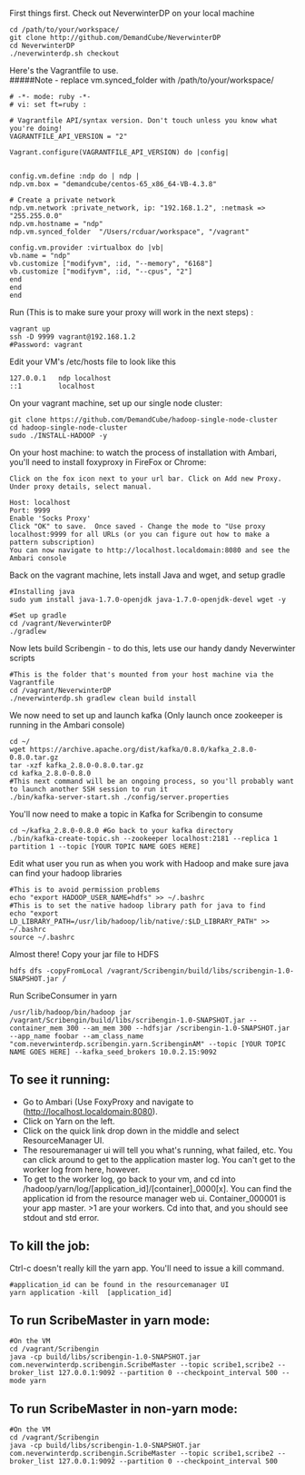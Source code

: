 First things first.  Check out NeverwinterDP on your local machine
```
cd /path/to/your/workspace/
git clone http://github.com/DemandCube/NeverwinterDP
cd NeverwinterDP
./neverwinterdp.sh checkout
``` 
   
Here's the Vagrantfile to use.  
#####Note - replace vm.synced_folder with /path/to/your/workspace/
```
# -*- mode: ruby -*-
# vi: set ft=ruby :

# Vagrantfile API/syntax version. Don't touch unless you know what you're doing!
VAGRANTFILE_API_VERSION = "2"

Vagrant.configure(VAGRANTFILE_API_VERSION) do |config|


config.vm.define :ndp do | ndp |
ndp.vm.box = "demandcube/centos-65_x86_64-VB-4.3.8"

# Create a private network
ndp.vm.network :private_network, ip: "192.168.1.2", :netmask => "255.255.0.0" 
ndp.vm.hostname = "ndp"
ndp.vm.synced_folder  "/Users/rcduar/workspace", "/vagrant"

config.vm.provider :virtualbox do |vb|
vb.name = "ndp"
vb.customize ["modifyvm", :id, "--memory", "6168"]
vb.customize ["modifyvm", :id, "--cpus", "2"]
end
end
end
```

Run (This is to make sure your proxy will work in the next steps) :
```
vagrant up
ssh -D 9999 vagrant@192.168.1.2
#Password: vagrant
```

Edit your VM's /etc/hosts file to look like this
```
127.0.0.1   ndp localhost
::1         localhost
```


On your vagrant machine, set up our single node cluster:
```
git clone https://github.com/DemandCube/hadoop-single-node-cluster
cd hadoop-single-node-cluster
sudo ./INSTALL-HADOOP -y
```

On your host machine: to watch the process of installation with Ambari, you'll need to install foxyproxy in FireFox or Chrome:
```
Click on the fox icon next to your url bar. Click on Add new Proxy. Under proxy details, select manual. 

Host: localhost 
Port: 9999
Enable 'Socks Proxy'
Click "OK" to save.  Once saved - Change the mode to "Use proxy localhost:9999 for all URLs (or you can figure out how to make a pattern subscription)
You can now navigate to http://localhost.localdomain:8080 and see the Ambari console
```

Back on the vagrant machine, lets install Java and wget, and setup gradle
```
#Installing java 
sudo yum install java-1.7.0-openjdk java-1.7.0-openjdk-devel wget -y

#Set up gradle
cd /vagrant/NeverwinterDP
./gradlew
```

Now lets build Scribengin - to do this, lets use our handy dandy Neverwinter scripts
```
#This is the folder that's mounted from your host machine via the Vagrantfile
cd /vagrant/NeverwinterDP
./neverwinterdp.sh gradlew clean build install
```

We now need to set up and launch kafka  (Only launch once zookeeper is running in the Ambari console)
```
cd ~/
wget https://archive.apache.org/dist/kafka/0.8.0/kafka_2.8.0-0.8.0.tar.gz
tar -xzf kafka_2.8.0-0.8.0.tar.gz
cd kafka_2.8.0-0.8.0
#This next command will be an ongoing process, so you'll probably want to launch another SSH session to run it
./bin/kafka-server-start.sh ./config/server.properties
```

You'll now need to make a topic in Kafka for Scribengin to consume
```
cd ~/kafka_2.8.0-0.8.0 #Go back to your kafka directory
./bin/kafka-create-topic.sh --zookeeper localhost:2181 --replica 1 partition 1 --topic [YOUR TOPIC NAME GOES HERE]
```


Edit what user you run as when you work with Hadoop and make sure java can find your hadoop libraries
```
#This is to avoid permission problems
echo "export HADOOP_USER_NAME=hdfs" >> ~/.bashrc
#This is to set the native hadoop library path for java to find
echo "export LD_LIBRARY_PATH=/usr/lib/hadoop/lib/native/:$LD_LIBRARY_PATH" >> ~/.bashrc
source ~/.bashrc
```

Almost there!  Copy your jar file to HDFS
```
hdfs dfs -copyFromLocal /vagrant/Scribengin/build/libs/scribengin-1.0-SNAPSHOT.jar /
```

Run ScribeConsumer in yarn
```
/usr/lib/hadoop/bin/hadoop jar /vagrant/Scribengin/build/libs/scribengin-1.0-SNAPSHOT.jar --container_mem 300 --am_mem 300 --hdfsjar /scribengin-1.0-SNAPSHOT.jar --app_name foobar --am_class_name "com.neverwinterdp.scribengin.yarn.ScribenginAM" --topic [YOUR TOPIC NAME GOES HERE] --kafka_seed_brokers 10.0.2.15:9092
```



To see it running:
------------------
- Go to Ambari (Use FoxyProxy and navigate to (http://localhost.localdomain:8080). 
- Click on Yarn on the left. 
- Click on the quick link drop down in the middle and select ResourceManager UI.
- The resouremanager ui will tell you what's running, what failed, etc. You can click around to get to the application master log. You can't get to the worker log from here, however.
- To get to the worker log, go back to your vm, and cd into /hadoop/yarn/log/[application_id]/[container]_0000[x]. You can find the application id from the resource manager web ui. Container_000001 is your app master. >1 are your workers. Cd into that, and you should see stdout and std error.


To kill the job:
----------------
Ctrl-c doesn't really kill the yarn app. You'll need to issue a kill command.
```
#application_id can be found in the resourcemanager UI
yarn application -kill  [application_id]
```
 


To run ScribeMaster in yarn mode:
-------------------
```
#On the VM
cd /vagrant/Scribengin
java -cp build/libs/scribengin-1.0-SNAPSHOT.jar com.neverwinterdp.scribengin.ScribeMaster --topic scribe1,scribe2 --broker_list 127.0.0.1:9092 --partition 0 --checkpoint_interval 500 --mode yarn
```

To run ScribeMaster in non-yarn mode:
-------------------
```
#On the VM
cd /vagrant/Scribengin
java -cp build/libs/scribengin-1.0-SNAPSHOT.jar com.neverwinterdp.scribengin.ScribeMaster --topic scribe1,scribe2 --broker_list 127.0.0.1:9092 --partition 0 --checkpoint_interval 500
```

